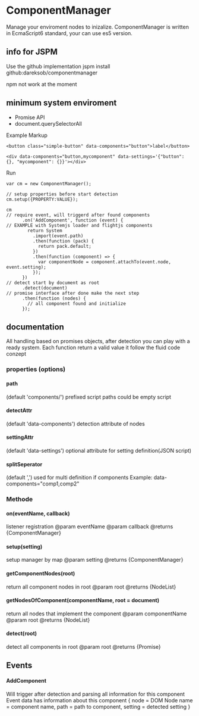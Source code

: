 # ComponentManager
Manage your enviroment nodes to inizalize.
ComponentManager is written in EcmaScript6 standard, your can use es5 version.

## info for JSPM
Use the github implementation
jspm install github:dareksob/componentmanager

npm not work at the moment

## minimum system enviroment
- Promise API
- document.querySelectorAll

Example Markup
``````````
<button class="simple-button" data-components="button">label</button>

<div data-components="button,mycomponent" data-settings='{"button": {}, "mycomponent": {}}'></div>

``````````

Run
``````````
var cm = new ComponentManager();

// setup properties before start detection
cm.setup({PROPERTY:VALUE});

cm
// require event, will triggerd after found components
      .on('AddComponent', function (event) {
// EXAMPLE with Systemjs loader and flightjs components
        return System
          .import(event.path)
          .then(function (pack) {
            return pack.default;
          })
          .then(function (component) => {
            var componentNode = component.attachTo(event.node, event.setting);
          });
      })
// detect start by document as root 
      .detect(document)
// promise interface after done make the next step
      .then(function (nodes) {
        // all component found and initialize
      });
``````````

## documentation
All handling based on promises objects, after detection you can play with a ready system.
Each function return a valid value it follow the fluid code conzept

### properties (options)

#### path
(default  'components/')
prefixed script paths could be empty script

#### detectAttr
(default 'data-components')
detection attribute of nodes

#### settingAttr
(default 'data-settings')
optional attribute for setting definition(JSON script)

#### splitSeperator
(default ',')
used for multi definition if components
Example: data-components="comp1,comp2"


### Methode

#### on(eventName, callback)
listener registration
@param eventName
@param callback
@returns {ComponentManager}

#### setup(setting)
setup manager by map
@param setting
@returns {ComponentManager}


#### getComponentNodes(root)
return all component nodes in root
@param root
@returns {NodeList}

#### getNodesOfComponent(componentName, root = document)
return all nodes that implement the component
@param componentName
@param root
@returns {NodeList}

#### detect(root)
detect all components in root
@param root
@returns {Promise}


## Events

#### AddComponent
Will trigger after detection and parsing all information for this component
Event data has information about this component
{
    node = DOM Node 
    name = component name, 
    path = path to component, 
    setting = detected setting
}
